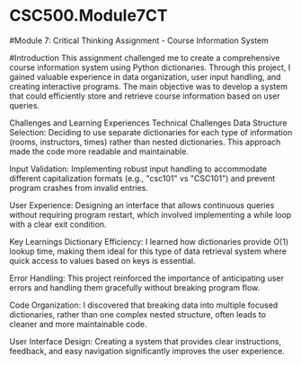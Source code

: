 # CSC500.Module7CT

#Module 7: Critical Thinking Assignment - Course Information System

#Introduction
This assignment challenged me to create a comprehensive course information system using Python dictionaries. Through this project, I gained valuable experience in data organization, user input handling, and creating interactive programs. The main objective was to develop a system that could efficiently store and retrieve course information based on user queries.

Challenges and Learning Experiences
Technical Challenges
Data Structure Selection: Deciding to use separate dictionaries for each type of information (rooms, instructors, times) rather than nested dictionaries. This approach made the code more readable and maintainable.

Input Validation: Implementing robust input handling to accommodate different capitalization formats (e.g., "csc101" vs "CSC101") and prevent program crashes from invalid entries.

User Experience: Designing an interface that allows continuous queries without requiring program restart, which involved implementing a while loop with a clear exit condition.

Key Learnings
Dictionary Efficiency: I learned how dictionaries provide O(1) lookup time, making them ideal for this type of data retrieval system where quick access to values based on keys is essential.

Error Handling: This project reinforced the importance of anticipating user errors and handling them gracefully without breaking program flow.

Code Organization: I discovered that breaking data into multiple focused dictionaries, rather than one complex nested structure, often leads to cleaner and more maintainable code.

User Interface Design: Creating a system that provides clear instructions, feedback, and easy navigation significantly improves the user experience.
